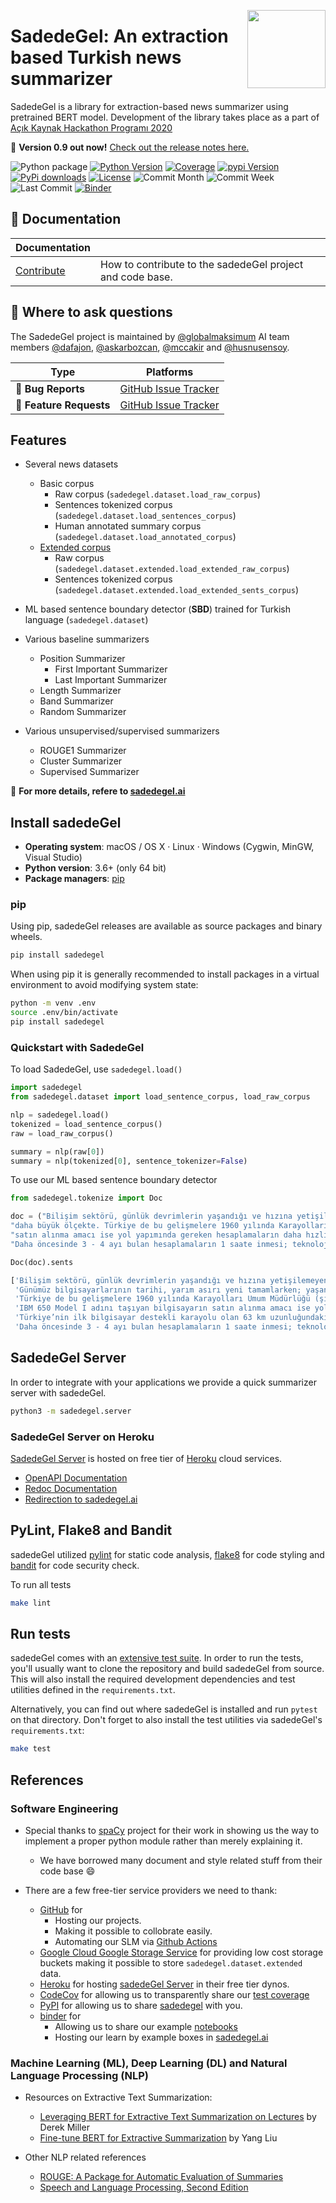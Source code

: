 <a href="http://sadedegel.ai"><img src="https://sadedegel.ai/dist/img/logo-2.png?s=280&v=4" width="125" height="125" align="right" /></a>

# SadedeGel: An extraction based Turkish news summarizer

SadedeGel is a library for extraction-based news summarizer using pretrained BERT model.
Development of the library takes place as a part of [Açık Kaynak Hackathon Programı 2020](https://www.acikhack.com/)

💫 **Version 0.9 out now!**
[Check out the release notes here.](https://github.com/GlobalMaksimum/sadedegel/releases)


![Python package](https://github.com/GlobalMaksimum/sadedegel/workflows/Python%20package/badge.svg)
[![Python Version](https://img.shields.io/pypi/pyversions/sadedegel?style=plastic)](https://img.shields.io/pypi/pyversions/sadedegel)
[![Coverage](https://codecov.io/gh/globalmaksimum/sadedegel/branch/master/graphs/badge.svg?style=plastic)](https://codecov.io/gh/globalmaksimum/sadedegel)
[![pypi Version](https://img.shields.io/pypi/v/sadedegel?style=plastic&logo=PyPI)](https://pypi.org/project/sadedegel/)
[![PyPi downloads](https://img.shields.io/pypi/dm/sadedegel?style=plastic&logo=PyPI)](https://pypi.org/project/sadedegel/)
[![License](https://img.shields.io/pypi/l/sadedegel)](https://github.com/GlobalMaksimum/sadedegel/blob/master/LICENSE)
![Commit Month](https://img.shields.io/github/commit-activity/m/globalmaksimum/sadedegel?style=plastic&logo=GitHub)
![Commit Week](https://img.shields.io/github/commit-activity/w/globalmaksimum/sadedegel?style=plastic&logo=GitHub)
![Last Commit](https://img.shields.io/github/last-commit/globalmaksimum/sadedegel?style=plastic&logo=GitHub)
[![Binder](https://mybinder.org/badge_logo.svg?style=plastic)](https://mybinder.org/v2/gh/GlobalMaksimum/sadedegel.git/master?filepath=notebook%2FBasics.ipynb)


## 📖 Documentation

| Documentation   |                                                                |
| --------------- | -------------------------------------------------------------- |
| [Contribute]    | How to contribute to the sadedeGel project and code base.          |

[contribute]: https://github.com/GlobalMaksimum/sadedegel/blob/master/CONTRIBUTING.md

## 💬 Where to ask questions

The SadedeGel project is maintained by [@globalmaksimum](https://github.com/GlobalMaksimum) AI team members
[@dafajon](https://github.com/dafajon),
[@askarbozcan](https://github.com/askarbozcan),
[@mccakir](https://github.com/mccakir) and 
[@husnusensoy](https://github.com/husnusensoy). 

| Type                     | Platforms                                              |
| ------------------------ | ------------------------------------------------------ |
| 🚨 **Bug Reports**       | [GitHub Issue Tracker]                                 |
| 🎁 **Feature Requests**  | [GitHub Issue Tracker]                                 |

[github issue tracker]: https://github.com/GlobalMaksimum/sadedegel/issues

## Features

* Several news datasets
  * Basic corpus
      * Raw corpus (`sadedegel.dataset.load_raw_corpus`)
      * Sentences tokenized corpus (`sadedegel.dataset.load_sentences_corpus`)  
      * Human annotated summary corpus (`sadedegel.dataset.load_annotated_corpus`)   
  * [Extended corpus](sadedegel/dataset/README.md)
      * Raw corpus (`sadedegel.dataset.extended.load_extended_raw_corpus`)
      * Sentences tokenized corpus (`sadedegel.dataset.extended.load_extended_sents_corpus`)
* ML based sentence boundary detector (**SBD**) trained for Turkish language (`sadedegel.dataset`)
* Various baseline summarizers
  * Position Summarizer
    * First Important Summarizer
    * Last Important Summarizer
  * Length Summarizer
  * Band Summarizer
  * Random Summarizer
  
* Various unsupervised/supervised summarizers
  * ROUGE1 Summarizer
  * Cluster Summarizer
  * Supervised Summarizer
 

📖 **For more details, refere to [sadedegel.ai](http://sadedegel.ai)**

## Install sadedeGel

- **Operating system**: macOS / OS X · Linux · Windows (Cygwin, MinGW, Visual
  Studio)
- **Python version**: 3.6+ (only 64 bit)
- **Package managers**: [pip] 

[pip]: https://pypi.org/project/sadedegel/

### pip

Using pip, sadedeGel releases are available as source packages and binary wheels.

```bash
pip install sadedegel
```

When using pip it is generally recommended to install packages in a virtual
environment to avoid modifying system state:

```bash
python -m venv .env
source .env/bin/activate
pip install sadedegel
```

### Quickstart with SadedeGel

To load SadedeGel, use `sadedegel.load()`

```python
import sadedegel
from sadedegel.dataset import load_sentence_corpus, load_raw_corpus

nlp = sadedegel.load()
tokenized = load_sentence_corpus()
raw = load_raw_corpus()

summary = nlp(raw[0])
summary = nlp(tokenized[0], sentence_tokenizer=False)
```

To use our ML based sentence boundary detector

```python
from sadedegel.tokenize import Doc

doc = ("Bilişim sektörü, günlük devrimlerin yaşandığı ve hızına yetişilemeyen dev bir alan haline geleli uzun bir zaman olmadı. Günümüz bilgisayarlarının tarihi, yarım asırı yeni tamamlarken; yaşanan gelişmeler çok "
"daha büyük ölçekte. Türkiye de bu gelişmelere 1960 yılında Karayolları Umum Müdürlüğü (şimdiki Karayolları Genel Müdürlüğü) için IBM’den satın aldığı ilk bilgisayarıyla dahil oldu. IBM 650 Model I adını taşıyan bilgisayarın "
"satın alınma amacı ise yol yapımında gereken hesaplamaların daha hızlı yapılmasıydı. Türkiye’nin ilk bilgisayar destekli karayolu olan 63 km uzunluğundaki Polatlı - Sivrihisar yolu için yapılan hesaplamalar IBM 650 ile 1 saatte yapıldı. "
"Daha öncesinde 3 - 4 ayı bulan hesaplamaların 1 saate inmesi; teknolojinin, ekonomik ve toplumsal dönüşüme büyük etkide bulunacağının habercisiydi.")

Doc(doc).sents
```
```python
['Bilişim sektörü, günlük devrimlerin yaşandığı ve hızına yetişilemeyen dev bir alan haline geleli uzun bir zaman olmadı.',
 'Günümüz bilgisayarlarının tarihi, yarım asırı yeni tamamlarken; yaşanan gelişmeler çok daha büyük ölçekte.',
 'Türkiye de bu gelişmelere 1960 yılında Karayolları Umum Müdürlüğü (şimdiki Karayolları Genel Müdürlüğü) için IBM’den satın aldığı ilk bilgisayarıyla dahil oldu.',
 'IBM 650 Model I adını taşıyan bilgisayarın satın alınma amacı ise yol yapımında gereken hesaplamaların daha hızlı yapılmasıydı.',
 'Türkiye’nin ilk bilgisayar destekli karayolu olan 63 km uzunluğundaki Polatlı - Sivrihisar yolu için yapılan hesaplamalar IBM 650 ile 1 saatte yapıldı.',
 'Daha öncesinde 3 - 4 ayı bulan hesaplamaların 1 saate inmesi; teknolojinin, ekonomik ve toplumsal dönüşüme büyük etkide bulunacağının habercisiydi.']
```

## SadedeGel Server
In order to integrate with your applications we provide a quick summarizer server with sadedeGel.

```bash
python3 -m sadedegel.server 
```

### SadedeGel Server on Heroku
[SadedeGel Server](https://sadedegel.herokuapp.com/api/info) is hosted on free tier of [Heroku](https://heroku.com) cloud services.

* [OpenAPI Documentation](https://sadedegel.herokuapp.com/docs)
* [Redoc Documentation](https://sadedegel.herokuapp.com/redoc)
* [Redirection to sadedegel.ai](https://sadedegel.herokuapp.com)

## PyLint, Flake8 and Bandit
sadedeGel utilized [pylint](https://www.pylint.org/) for static code analysis, 
[flake8](https://flake8.pycqa.org/en/latest) for code styling and [bandit](https://pypi.org/project/bandit) 
for code security check.

To run all tests

```bash
make lint
```

## Run tests

sadedeGel comes with an [extensive test suite](sadedegel/tests). In order to run the
tests, you'll usually want to clone the repository and build sadedeGel from source.
This will also install the required development dependencies and test utilities
defined in the `requirements.txt`.

Alternatively, you can find out where sadedeGel is installed and run `pytest` on
that directory. Don't forget to also install the test utilities via sadedeGel's
`requirements.txt`:

```bash
make test
```

## References
### Software Engineering
* Special thanks to [spaCy](https://github.com/explosion/spaCy) project for their work in showing us the way to implement a proper python module rather than merely explaining it.
    * We have borrowed many document and style related stuff from their code base :smile:
    
* There are a few free-tier service providers we need to thank:
  * [GitHub](https://github.com) for
      * Hosting our projects.
      * Making it possible to collobrate easily.
      * Automating our SLM via [Github Actions](https://github.com/features/actions)
  * [Google Cloud Google Storage Service](https://cloud.google.com/products/storage) for providing low cost storage buckets making it possible to store `sadedegel.dataset.extended` data.
  * [Heroku](https://heroku.com) for hosting [sadedeGel Server](https://sadedegel.herokuapp.com/api/info) in their free tier dynos.
  * [CodeCov](https://codecov.io/) for allowing us to transparently share our [test coverage](https://codecov.io/gh/globalmaksimum/sadedegel)
  * [PyPI](https://pypi.org/) for allowing us to share [sadedegel](https://pypi.org/project/sadedegel) with you.
  * [binder](https://mybinder.org/) for 
     * Allowing us to share our example [notebooks](notebook/)
     * Hosting our learn by example boxes in [sadedegel.ai](http://sadedegel.ai) 
    
### Machine Learning (ML), Deep Learning (DL) and Natural Language Processing (NLP)
* Resources on Extractive Text Summarization:

    * [Leveraging BERT for Extractive Text Summarization on Lectures](https://arxiv.org/abs/1906.04165)  by Derek Miller
    * [Fine-tune BERT for Extractive Summarization](https://arxiv.org/pdf/1903.10318.pdf) by Yang Liu

* Other NLP related references

    * [ROUGE: A Package for Automatic Evaluation of Summaries](https://www.aclweb.org/anthology/W04-1013.pdf)
    * [Speech and Language Processing, Second Edition](https://web.stanford.edu/~jurafsky/slp3/)
